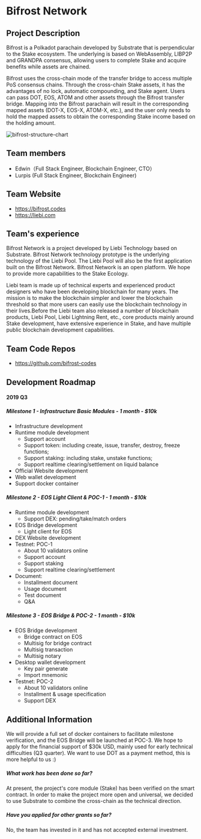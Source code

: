 # Bifrost Network

## Project Description
Bifrost is a Polkadot parachain developed by Substrate that is perpendicular to the Stake ecosystem. The underlying is based on WebAssembly, LIBP2P and GRANDPA consensus, allowing users to complete Stake and acquire benefits while assets are chained.

Bifrost uses the cross-chain mode of the transfer bridge to access multiple PoS consensus chains. Through the cross-chain Stake assets, it has the advantages of no lock, automatic compounding, and Stake agent. Users can pass DOT, EOS, ATOM and other assets through the Bifrost transfer bridge. Mapping into the Bifrost parachain will result in the corresponding mapped assets (DOT-X, EOS-X, ATOM-X, etc.), and the user only needs to hold the mapped assets to obtain the corresponding Stake income based on the holding amount.

![bifrost-structure-chart](https://cdn.liebi.com/resource/images/bifrost-structure-chart.png)

## Team members
* Edwin（Full Stack Engineer, Blockchain Engineer, CTO）
* Lurpis (Full Stack Engineer, Blockchain Engineer)

## Team Website 
* https://bifrost.codes
* https://liebi.com

## Team's experience
Bifrost Network is a project developed by Liebi Technology based on Substrate. Bifrost Network technology prototype is the underlying technology of the Liebi Pool. The Liebi Pool will also be the first application built on the Bifrost Network. Bifrost Network is an open platform. We hope to provide more capabilities to the Stake Ecology.

Liebi team is made up of technical experts and experienced product designers who have been developing blockchain for many years. The mission is to make the blockchain simpler and lower the blockchain threshold so that more users can easily use the blockchain technology in their lives.Before the Liebi team also released a number of blockchain products, Liebi Pool, Liebi Lightning Rent, etc., core products mainly around Stake development, have extensive experience in Stake, and have multiple public blockchain development capabilities.

## Team Code Repos
* https://github.com/bifrost-codes

## Development Roadmap
#### 2019 Q3
##### Milestone 1 - Infrastructure Basic Modules - 1 month - $10k
- Infrastructure development
- Runtime module development
  - Support account
  - Support token: including create, issue, transfer, destroy, freeze functions;
  - Support staking: including stake, unstake functions;
  - Support realtime clearing/settlement on liquid balance
- Official Website development
- Web wallet development
- Support docker container
##### Milestone 2 - EOS Light Client & POC-1 - 1 month - $10k
- Runtime module development
  - Support DEX: pending/take/match orders
- EOS Bridge development
  - Light client for EOS
- DEX Website development
- Testnet: POC-1
  - About 10 validators online
  - Support account
  - Support staking
  - Support realtime clearing/settlement
- Document: 
  - Installment document
  - Usage document
  - Test document
  - Q&A
##### Milestone 3 - EOS Bridge & POC-2 - 1 month - $10k
- EOS Bridge development
  - Bridge contract on EOS
  - Multisig for bridge contract
  - Multisig transaction
  - Multisig notary
- Desktop wallet development
  - Key pair generate
  - Import mnemonic
- Testnet: POC-2
  - About 10 validators online
  - Installment & usage specification
  - Support DEX

## Additional Information
We will provide a full set of docker containers to facilitate milestone verification, and the EOS Bridge will be launched at POC-3. We hope to apply for the financial support of $30k USD, mainly used for early technical difficulties (Q3 quarter). We want to use DOT as a payment method, this is more helpful to us :)

##### What work has been done so far?
At present, the project's core module (Stake) has been verified on the smart contract. In order to make the project more open and universal, we decided to use Substrate to combine the cross-chain as the technical direction. 

##### Have you applied for other grants so far?
No, the team has invested in it and has not accepted external investment.